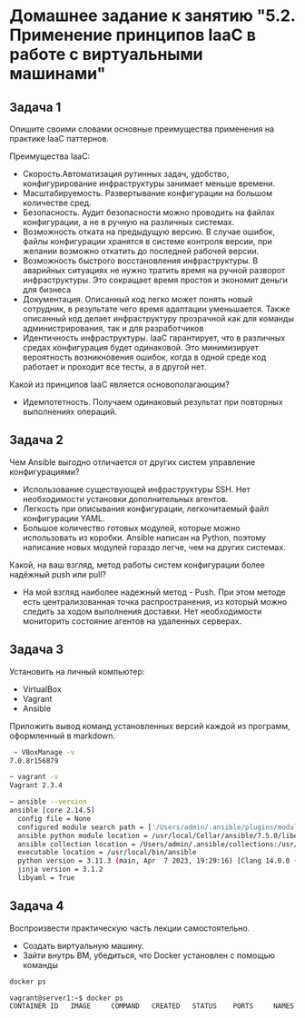 # Домашнее задание к занятию "5.2. Применение принципов IaaC в работе с виртуальными машинами"

## Задача 1
Опишите своими словами основные преимущества применения на практике IaaC паттернов.

Преимущества IaaC:

- Скорость.Автоматизация рутинных задач, удобство, конфигурирование инфраструктуры занимает меньше времени.
- Масштабируемость. Развертывание конфигурации на большом количестве сред.
- Безопасность. Аудит безопасности можно проводить на файлах конфигурации, а не в ручную на различных системах.
- Возможность отката на предыдущую версию. В случае ошибок, файлы конфигурации хранятся в системе контроля версии, при желании возможно откатить до последней рабочей версии.
- Возможность быстрого восстановления инфраструктуры. В аварийных ситуациях не нужно тратить время на ручной разворот инфраструктуры. Это сокращает время простоя и экономит деньги для бизнеса
- Документация. Описанный код легко может понять новый сотрудник, в результате чего время адаптации уменьшается. Также описанный код делает инфраструктуру прозрачной как для команды администрирования, так и для разработчиков
- Идентичность инфраструктуры. IaaC гарантирует, что в различных средах конфигурация будет одинаковой. Это минимизирует вероятность возникновения ошибок, когда в одной среде код работает и проходит все тесты, а в другой нет.

Какой из принципов IaaC является основополагающим?

- Идемпотетность. Получаем одинаковый результат при повторных выполнениях операций.




## Задача 2
Чем Ansible выгодно отличается от других систем управление конфигурациями?

- Использование существующей инфраструктуры SSH. Нет необходимости установки дополнительных агентов.
- Легкость при описывания конфигурации, легкочитаемый файл конфигурации YAML.
- Большое количество готовых модулей, которые можно использовать из коробки. Ansible написан на Python, поэтому написание новых модулей гораздо легче, чем на других системах.

Какой, на ваш взгляд, метод работы систем конфигурации более надёжный push или pull?
- На мой взгляд наиболее надежный метод - Push. При этом методе есть централизованная точка распространения, из который можно следить за ходом выполнения доставки. Нет необходимости мониторить состояние агентов на удаленных серверах.



## Задача 3
Установить на личный компьютер:

- VirtualBox
- Vagrant
- Ansible

Приложить вывод команд установленных версий каждой из программ, оформленный в markdown.

```bash
 ~ VBoxManage -v                             
7.0.8r156879
```

```bash
~ vagrant -v                                       
Vagrant 2.3.4
```

```bash
~ ansible --version                              
ansible [core 2.14.5]
  config file = None
  configured module search path = ['/Users/admin/.ansible/plugins/modules', '/usr/share/ansible/plugins/modules']
  ansible python module location = /usr/local/Cellar/ansible/7.5.0/libexec/lib/python3.11/site-packages/ansible
  ansible collection location = /Users/admin/.ansible/collections:/usr/share/ansible/collections
  executable location = /usr/local/bin/ansible
  python version = 3.11.3 (main, Apr  7 2023, 19:29:16) [Clang 14.0.0 (clang-1400.0.29.202)] (/usr/local/Cellar/ansible/7.5.0/libexec/bin/python3.11)
  jinja version = 3.1.2
  libyaml = True
```

## Задача 4
Воспроизвести практическую часть лекции самостоятельно.

- Создать виртуальную машину.
- Зайти внутрь ВМ, убедиться, что Docker установлен с помощью команды

```bash
docker ps
```

```bash
vagrant@server1:~$ docker ps
CONTAINER ID   IMAGE     COMMAND   CREATED   STATUS    PORTS     NAMES
```
